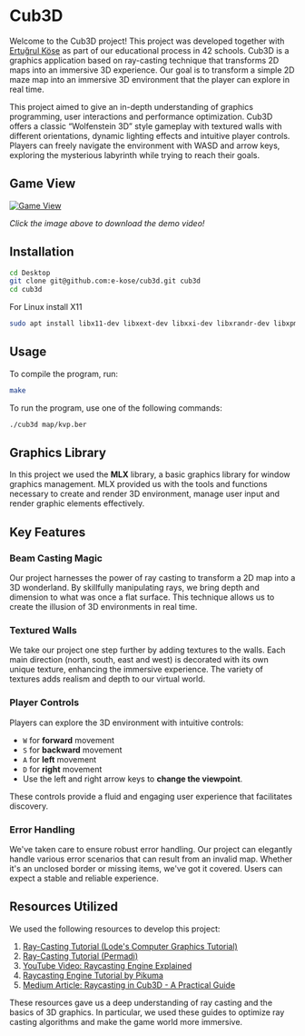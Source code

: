 # Cub3D

Welcome to the Cub3D project! This project was developed together with [Ertuğrul Köse](https://github.com/e-kose) as part of our educational process in 42 schools. Cub3D is a graphics application based on ray-casting technique that transforms 2D maps into an immersive 3D experience. Our goal is to transform a simple 2D maze map into an immersive 3D environment that the player can explore in real time.

This project aimed to give an in-depth understanding of graphics programming, user interactions and performance optimization. Cub3D offers a classic “Wolfenstein 3D” style gameplay with textured walls with different orientations, dynamic lighting effects and intuitive player controls. Players can freely navigate the environment with WASD and arrow keys, exploring the mysterious labyrinth while trying to reach their goals.

## Game View  
[![Game View](https://github.com/menasy/cub3d/blob/main/GameView/cub3d_GameView.png)](https://github.com/menasy/cub3d/blob/main/GameView/cub3d_demo.mov)

_Click the image above to download the demo video!_

## Installation
```bash
cd Desktop
git clone git@github.com:e-kose/cub3d.git cub3d
cd cub3d
```
For Linux install X11
```bash
sudo apt install libx11-dev libxext-dev libxxi-dev libxrandr-dev libxpm-dev libxmu-dev libxi-dev libxcursor-dev libxt-dev libbsd-dev libjpeg-dev libpng-dev libtiff- dev libgif-dev libopenexr-dev libmpc-dev libgmp-dev libgmp-dev libmpfr-dev libgomp1 libgomp-plugin-nvptx libgomp1-plugin-nvptx libatomic1 libquadmath0 libpgm-dev libssl-dev
```
## Usage
To compile the program, run:
```bash
make
```
To run the program, use one of the following commands:
```bash
./cub3d map/kvp.ber
```

## Graphics Library
In this project we used the **MLX** library, a basic graphics library for window graphics management. MLX provided us with the tools and functions necessary to create and render 3D environment, manage user input and render graphic elements effectively.

## Key Features

### Beam Casting Magic
Our project harnesses the power of ray casting to transform a 2D map into a 3D wonderland. By skillfully manipulating rays, we bring depth and dimension to what was once a flat surface. This technique allows us to create the illusion of 3D environments in real time.

### Textured Walls
We take our project one step further by adding textures to the walls. Each main direction (north, south, east and west) is decorated with its own unique texture, enhancing the immersive experience. The variety of textures adds realism and depth to our virtual world.

### Player Controls
Players can explore the 3D environment with intuitive controls:
- `W` for **forward** movement
- `S` for **backward** movement
- `A` for **left** movement
- `D` for **right** movement
- Use the left and right arrow keys to **change the viewpoint**.

These controls provide a fluid and engaging user experience that facilitates discovery.

### Error Handling
We've taken care to ensure robust error handling. Our project can elegantly handle various error scenarios that can result from an invalid map. Whether it's an unclosed border or missing items, we've got it covered. Users can expect a stable and reliable experience.

## Resources Utilized
We used the following resources to develop this project:

1. [Ray-Casting Tutorial (Lode's Computer Graphics Tutorial)](https://lodev.org/cgtutor/raycasting.html)
2. [Ray-Casting Tutorial (Permadi)](https://permadi.com/1996/05/ray-casting-tutorial-table-of-contents/)
3. [YouTube Video: Raycasting Engine Explained](https://youtu.be/NbSee-XM7WA?si=X3YdlcCzzg--oJCx)
4. [Raycasting Engine Tutorial by Pikuma](https://pikuma.com/courses/raycasting-engine-tutorial-algorithm-javascript)
5. [Medium Article: Raycasting in Cub3D - A Practical Guide](https://medium.com/@rtailidounia/raycasting-in-cub3d-42-network-project-a-practical-tutorial-using-vectors-68eeb16b3de2)

These resources gave us a deep understanding of ray casting and the basics of 3D graphics. In particular, we used these guides to optimize ray casting algorithms and make the game world more immersive.


